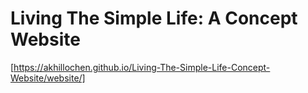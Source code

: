 # Living The Simple Life: A Concept Website
<Website>[https://akhillochen.github.io/Living-The-Simple-Life-Concept-Website/website/]
